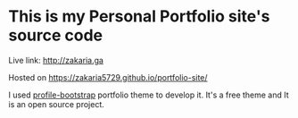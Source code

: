 # This is my Personal Portfolio site's source code

Live link: http://zakaria.ga

Hosted on https://zakaria5729.github.io/portfolio-site/


I used [profile-bootstrap](https://github.com/technext/profile-bootstrap) portfolio theme to develop it. It's a free theme and It is an open source project.

